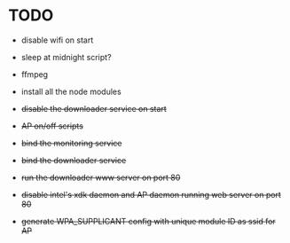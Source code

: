 TODO
====


+ disable wifi on start

+ sleep at midnight script?

+ ffmpeg

+ install all the node modules

- ~~disable the downloader service on start~~

- ~~AP on/off scripts~~

- ~~bind the monitoring service~~

- ~~bind the downloader service~~

- ~~run the downloader www server on port 80~~

- ~~disable intel's xdk daemon and AP daemon running web server on port 80~~

- ~~generate WPA_SUPPLICANT config with unique module ID as ssid for AP~~
